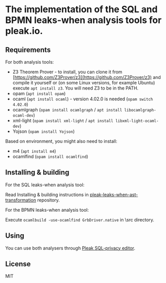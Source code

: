 
# The implementation of the SQL and BPMN leaks-when analysis tools for pleak.io.

## Requirements

For both analysis tools:

- Z3 Theorem Prover - to install, you can clone it from [https://github.com/Z3Prover/z3](https://github.com/Z3Prover/z3) and compile it yourself or (on some Linux versions, for example Ubuntu) execute `apt install z3`. You will need Z3 to be in the PATH.
- opam (`apt install opam`)
- ocaml (`apt install ocaml`) - version 4.02.0 is needed (`opam switch 4.02.0`)
- ocamlgraph (`opam install ocamlgraph` / `apt install libocamlgraph-ocaml-dev`)
- xml-light (`opam install xml-light` / `apt install libxml-light-ocaml-dev`)
- Yojson (`opam install Yojson`)

Based on environment, you might also need to install:

- m4 (`apt install m4`)
- ocamlfind (`opam install ocamlfind`)

## Installing & building

For the SQL leaks-when analysis tool:

Read Installing & building instructions in [pleak-leaks-when-ast-transformation](https://github.com/pleak-tools/pleak-leaks-when-ast-transformation) repository.

For the BPMN leaks-when analysis tool:

Execute `ocamlbuild -use-ocamlfind GrbDriver.native` in \src directory.

## Using

You can use both analysers through [Pleak SQL-privacy editor](https://github.com/pleak-tools/pleak-sql-editor).

## License

MIT